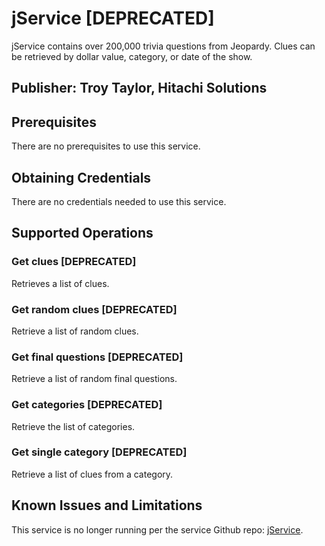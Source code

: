 # jService [DEPRECATED]
jService contains over 200,000 trivia questions from Jeopardy. Clues can be retrieved by dollar value, category, or date of the show.

## Publisher: Troy Taylor, Hitachi Solutions

## Prerequisites
There are no prerequisites to use this service.

## Obtaining Credentials
There are no credentials needed to use this service.

## Supported Operations
### Get clues [DEPRECATED]
Retrieves a list of clues.
### Get random clues [DEPRECATED]
Retrieve a list of random clues.
### Get final questions [DEPRECATED]
Retrieve a list of random final questions.
### Get categories [DEPRECATED]
Retrieve the list of categories.
### Get single category [DEPRECATED]
Retrieve a list of clues from a category.

## Known Issues and Limitations
This service is no longer running per the service Github repo: [jService](https://github.com/sottenad/jService).
